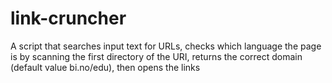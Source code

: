 # link-cruncher
A script that searches input text for URLs, checks which language the page is by scanning the first directory of the URI, returns the correct domain (default value bi.no/edu), then opens the links
